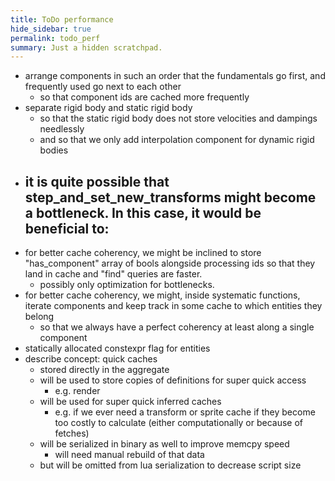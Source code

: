 ```yaml
---
title: ToDo performance
hide_sidebar: true
permalink: todo_perf
summary: Just a hidden scratchpad.
---
```


- arrange components in such an order that the fundamentals go first, and frequently used go next to each other
	- so that component ids are cached more frequently
- separate rigid body and static rigid body
	- so that the static rigid body does not store velocities and dampings needlessly
	- and so that we only add interpolation component for dynamic rigid bodies
- it is quite possible that step_and_set_new_transforms might become a bottleneck. In this case, it would be beneficial to:
	- 
- for better cache coherency, we might be inclined to store "has_component" array of bools alongside processing ids so that they land in cache and "find" queries are faster. 
	- possibly only optimization for bottlenecks.
- for better cache coherency, we might, inside systematic functions, iterate components and keep track in some cache to which entities they belong
	- so that we always have a perfect coherency at least along a single component 
- statically allocated constexpr flag for entities
- describe concept: quick caches
	- stored directly in the aggregate
	- will be used to store copies of definitions for super quick access
		- e.g. render
	- will be used for super quick inferred caches
		- e.g. if we ever need a transform or sprite cache if they become too costly to calculate (either computationally or because of fetches)
	- will be serialized in binary as well to improve memcpy speed 
		- will need manual rebuild of that data
	- but will be omitted from lua serialization to decrease script size

